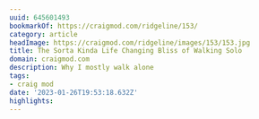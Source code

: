 ```yaml
---
uuid: 645601493
bookmarkOf: https://craigmod.com/ridgeline/153/
category: article
headImage: https://craigmod.com/ridgeline/images/153/153.jpg
title: The Sorta Kinda Life Changing Bliss of Walking Solo
domain: craigmod.com
description: Why I mostly walk alone
tags:
- craig mod
date: '2023-01-26T19:53:18.632Z'
highlights:
---
```




